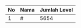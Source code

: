 | No | Nama            | Jumlah Level |
|----|-----------------|--------------|
| 1  | #    |    5654        |
